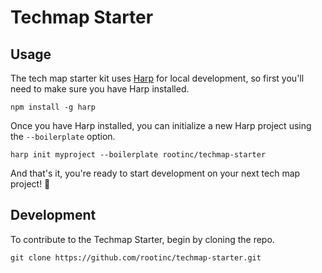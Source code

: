 # Techmap Starter

## Usage
The tech map starter kit uses [Harp](https://harpjs.com/) for local development, so first you'll need to make sure you have Harp installed.

```
npm install -g harp
```

Once you have Harp installed, you can initialize a new Harp project using the `--boilerplate` option.

```
harp init myproject --boilerplate rootinc/techmap-starter
```

And that's it, you're ready to start development on your next tech map project! :tada:


## Development

To contribute to the Techmap Starter, begin by cloning the repo.

```
git clone https://github.com/rootinc/techmap-starter.git
```
